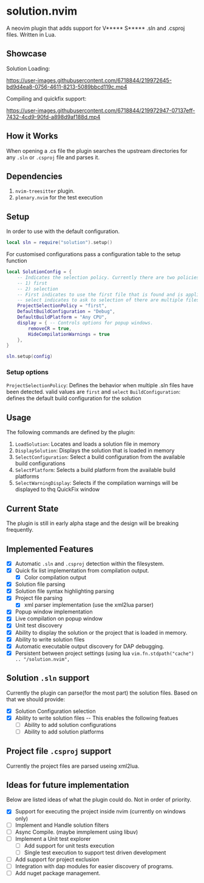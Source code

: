 # solution.nvim
A neovim plugin that adds support for V***** S***** .sln and .csproj files.
Written in Lua.

## Showcase
Solution Loading:

https://user-images.githubusercontent.com/6718844/219972645-bd9d4ea8-0756-4611-8213-5089bbcd119c.mp4

Compiling and quickfix support:

https://user-images.githubusercontent.com/6718844/219972947-07137eff-7432-4cd9-90fd-a898d9af188d.mp4



## How it Works
When opening a .cs file the plugin searches the upstream directories for any
`.sln` or `.csproj` file and parses it.

## Dependencies
1. `nvim-treesitter` plugin.
1. `plenary.nvim` for the test execution

## Setup
In order to use with the default configuration.
```lua
local sln = require("solution").setup()
```
For customised configurations pass a configuration table to the setup function

```lua
local SolutionConfig = {
    -- Indicates the selection policy. Currently there are two policies.
    -- 1) first
    -- 2) selection
    -- First indicates to use the first file that is found and is applicable
    -- select indicates to ask to selection of there are multiple files found
    ProjectSelectionPolicy = "first",
    DefaultBuildConfiguration = "Debug",
    DefaultBuildPlatform = "Any CPU",
    display = { -- Controls options for popup windows.
        removeCR = true,
        HideCompilationWarnings = true
    },
}

sln.setup(config)
```

### Setup options
`ProjectSelectionPolicy`: Defines the behavior when multiple .sln files have
been detected. valid values are `first` and `select`
`BuildConfiguration`: defines the default build configuration for the solution

## Usage
The following commands are defined by the plugin:
1. `LoadSolution`: Locates and loads a solution file in memory
1. `DisplaySolution`: Displays the solution that is loaded in memory
1. `SelectConfiguration`: Select a build configuration from the available build configurations
1. `SelectPlatform`: Selects a build platform from the available build platforms
1. `SelectWarningDisplay`: Selects if the compilation warnings will be displayed to thq QuickFix window


## Current State
The plugin is still in early alpha stage and the design will be breaking frequently.

## Implemented Features
- [x] Automatic `.sln` and `.csproj` detection within the filesystem.
- [x] Quick fix list implementation from compilation output.
    - [x] Color compilation output
- [x] Solution file parsing
- [x] Solution file syntax highlighting parsing
- [x] Project file parsing
    - [x] xml parser implementation (use the xml2lua parser)
- [x] Popup window implementation
- [x] Live compilation on popup window
- [x] Unit test discovery
- [x] Ability to display the solution or the project that is loaded in memory.
- [x] Ability to write solution files
- [x] Automatic executable output discovery for DAP debugging.
- [x] Persistent between project settings (using lua `vim.fn.stdpath("cache") .. "/solution.nvim",` 

## Solution `.sln` support
Currently the plugin can parse(for the most part) the solution files. Based on
that we should provide:
- [x] Solution Configuration selection
- [x] Ability to write solution files -- This enables the following featues
    - [ ] Ability to add solution configurations
    - [ ] Ability to add solution platforms

## Project file `.csproj` support 
Currently the project files are parsed useing xml2lua.


## Ideas for future implementation
Below are listed ideas of what the plugin could do. Not in order of priority.
- [x] Support for executing the project inside nvim (currently on windows only)
- [ ] Implement and Handle solution filters
- [ ] Async Compile. (maybe immplement using libuv)
- [ ] Implement a Unit test explorer
    - [ ] Add support for unit tests execution
    - [ ] Single test execution to support test driven development
- [ ] Add support for project exclusion
- [ ] Integration with dap modules for easier discovery of programs.
- [ ] Add nuget package management.
